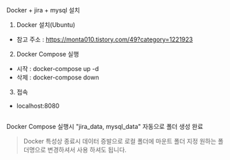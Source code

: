Docker + jira  + mysql 설치


1. Docker 설치(Ubuntu)
 - 참고 주소 : https://monta010.tistory.com/49?category=1221923
2. Docker Compose 실행
 - 시작 : docker-compose up -d
 - 삭제 : docker-compose down

3. 접속
  - localhost:8080

##
Docker Compose 실행시 "jira_data, mysql_data" 자동으로 폴더 생성 완료
  > Docker 특성상 종료시 데이터 증발으로 로컬 폴더에 마운트 폴더 지정
  > 원하는 폴더명으로 변경하셔서 사용 하셔도 됩니다.


